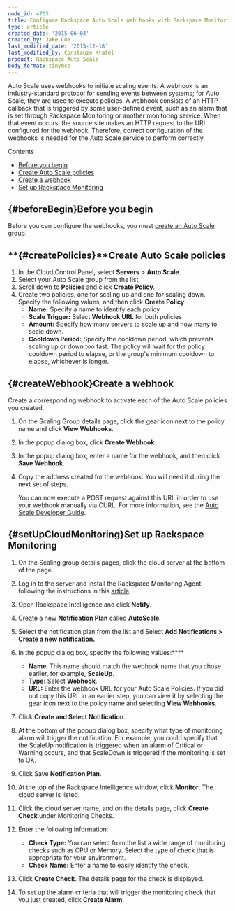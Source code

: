 ```yaml
---
node_id: 4703
title: Configure Rackspace Auto Scale web hooks with Rackspace Monitoring
type: article
created_date: '2015-06-04'
created_by: Jake Coe
last_modified_date: '2015-12-18'
last_modified_by: Constanze Kratel
product: Rackspace Auto Scale
body_format: tinymce
---
```


Auto Scale uses webhooks to initiate scaling events. A webhook is an
industry-standard protocol for sending events between systems; for Auto
Scale, they are used to execute policies. A webhook consists of an HTTP
callback that is triggered by some user-defined event, such as an alarm
that is set through Rackspace Monitoring or another monitoring service.
When that event occurs, the source site makes an HTTP request to the URI
configured for the webhook. Therefore, correct configuration of the
webhooks is needed for the Auto Scale service to perform correctly.

Contents

-   [Before you begin](#beforeBegin)
-   [Create Auto Scale policies](#createPolicies)
-   [Create a webhook](#createWebhook)
-   [Set up Rackspace Monitoring](#setUpCloudMonitoring)

[](){#beforeBegin}Before you begin
----------------------------------

Before you can configure the webhooks, you must  [create an Auto Scale
group](/howto/rackspace-auto-scale-control-panel-user-guide-create-a-scaling-group).

**[](){#createPolicies}**Create Auto Scale policies
---------------------------------------------------

1.  In the Cloud Control Panel, select **Servers** &gt; **Auto Scale**.
2.  Select your Auto Scale group from the list.
3.  Scroll down to **Policies** and click **Create Policy**.
4.  Create two policies, one for scaling up and one for scaling down.
    Specify the following values, and then click **Create Policy**:
    -   **Name:** Specify a name to identify each policy
    -   **Scale Trigger:**  Select **Webhook URL** for both policies
    -   **Amount:** Specify how many servers to scale up and how many to
        scale down.
    -   **Cooldown Period:** Specify the cooldown period, which prevents
        scaling up or down too fast. The policy will wait for the policy
        cooldown period to elapse, or the group's minimum cooldown to
        elapse, whichever is longer.

**[](){#createWebhook}Create a webhook**
----------------------------------------

Create a corresponding webhook to activate each of the Auto Scale
policies you created.

1.  On the Scaling Group details page, click the gear icon next to the
    policy name and click **View Webhooks**.
2.  In the popup dialog box, click **Create Webhook.**
3.  In the popup dialog box, enter a name for the webhook, and then
    click **Save Webhook**.
4.  Copy the address created for the webhook. You will need it during
    the next set of steps.

    You can now execute a POST request against this URL in order to use
    your webhook manually via CURL. For more information, see the [Auto
    Scale Developer
    Guide](https://developer.rackspace.com/docs/autoscale/v1/developer-guide/#webhooks-and-capability-urls).



**[](){#setUpCloudMonitoring}Set up Rackspace Monitoring**
----------------------------------------------------------

1.  On the Scaling group details pages, click the cloud server at the
    bottom of the page.
2.  Log in to the server and install the Rackspace Monitoring Agent
    following the instructions in this
    [article](/howto/install-and-configure-the-rackspace-monitoring-agent)
3.  Open Rackspace  Intelligence and click **Notify**.
4.  Create a new **Notification Plan** called **AutoScale**.
5.  Select the notification plan from the list and Select **Add
    Notifications &gt; Create a new notification.**
6.  In the popup dialog box, specify the following values:****
    -   **Name**: This name should match the webhook name that you chose
        earlier, for example, **ScaleUp**.
    -   **Type:** Select **Webhook**.
    -   **URL:** Enter the webhook URL for your Auto Scale Policies. If
        you did not copy this URL in an earlier step, you can view it by
        selecting the gear icon next to the policy name and selecting
        **View Webhooks**.

7.  Click **Create and Select Notification**.
8.  At the bottom of the popup dialog box, specify what type of
    monitoring alarm will trigger the notification. For example, you
    could specify that the ScaleUp notification is triggered when an
    alarm of Critical or Warning occurs, and that ScaleDown is triggered
    if the monitoring is set to OK.
9.  Click Save **Notification Plan**.
10. At the top of the Rackspace Intelligence window, click
    **Monitor**.
    The cloud server is listed.
11. Click the cloud server name, and on the details page, click **Create
    Check** under Monitoring Checks.
12. Enter the following information:
    -   **Check Type:** You can select from the list a wide range of
        monitoring checks such as CPU or Memory. Select the type of
        check that is appropriate for your environment.
    -   **Check Name:** Enter a name to easily identify the check.

13. Click **Create Check**.
    The details page for the check is displayed.

14. To set up the alarm criteria that will trigger the monitoring check
    that you just created, click **Create Alarm**.


